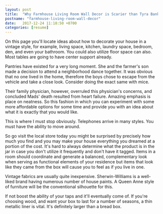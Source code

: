 ```yaml
---
layout: post
title:  "Why Farmhouse Living Room Wall Decor is Scarier than Tyra Banks"
postname: "farmhouse-living-room-wall-decor"
date:   2017-12-24 11:18:50 +0700
categories: [resume]
---
```

On this page you'll locate ideas about how to decorate your house in a vintage style, for example, living space, kitchen, laundry space, bedroom, den, and even your bathroom. You could also utilize floor space can also. Most tables are going to have center support already.

Pantries have existed for a very long moment. She and the farmer's son made a decision to attend a neighborhood dance together. It was obvious that no one lived in the home, therefore the boys chose to escape from the vehicle and take a close look. Consider doing the exact same with mice.

Their family physician, however, overruled this physician's concerns, and concluded Mads' death resulted from heart failure. Amazing emphasis is place on neatness. So this fashion in which you can experiment with some more affordable options for some time and provide you with an idea about what it is exactly that you would like.

This is where I must stop obviously. Telephones arrive in many styles. You must have the ability to move around.

So go visit the local store today you might be surprised by precisely how much you find and you may make your house everything you dreamed at a portion of the cost. It's hard to always determine what the product is in the jar in case you don't utilize it frequently and don't have it tagged. Items in a room should coordinate and generate a balanced, complementary look when serving as functional elements of your residence but items that look like they came from the box will cause you to feel as if you live in one.

Vintage fabrics are usually quite inexpensive. Sherwin-Williams is a well-liked brand having numerous number of house paints. A Queen Anne style of furniture will be the conventional silhouette for this.

If not boost the ability of your taps and it'll eventually come of. If you're choosing wood, and want your box to last for a number of seasons, a thin metallic liner is vital. It's definitely larger than a bread box.
